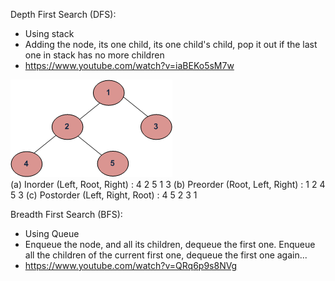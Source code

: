 Depth First Search (DFS):  
- Using stack  
- Adding the node, its one child, its one child's child, pop it out if the last one in stack has no more children
- https://www.youtube.com/watch?v=iaBEKo5sM7w


![Alt text](images/tree12.gif?raw=true "complexity")  
(a) Inorder (Left, Root, Right) : 4 2 5 1 3
(b) Preorder (Root, Left, Right) : 1 2 4 5 3
(c) Postorder (Left, Right, Root) : 4 5 2 3 1


Breadth First Search (BFS):  
- Using Queue 
- Enqueue the node, and all its children, dequeue the first one. Enqueue all the children of the current first one, dequeue the first one again...
- https://www.youtube.com/watch?v=QRq6p9s8NVg  
